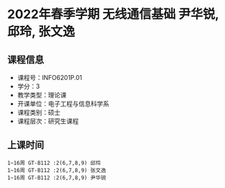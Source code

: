 # 2022年春季学期 无线通信基础 尹华锐, 邱玲, 张文逸






## 课程信息

- 课程号：INFO6201P.01
- 学分：3
- 教学类型：理论课
- 开课单位：电子工程与信息科学系
- 课程类别：硕士
- 课程层次：研究生课程

## 上课时间

```
1~16周 GT-B112 :2(6,7,8,9) 邱玲
1~16周 GT-B112 :2(6,7,8,9) 张文逸
1~16周 GT-B112 :2(6,7,8,9) 尹华锐
```

